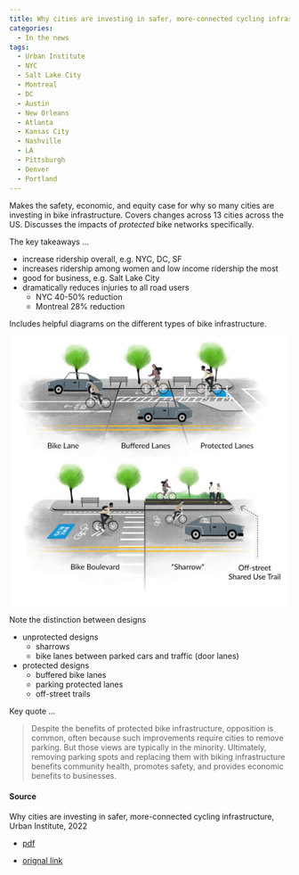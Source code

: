 ```yaml
---
title: Why cities are investing in safer, more-connected cycling infrastructure, Urban Institute
categories:
  - In the news
tags:
  - Urban Institute
  - NYC
  - Salt Lake City
  - Montreal
  - DC
  - Austin
  - New Orleans
  - Atlanta
  - Kansas City
  - Nashville
  - LA
  - Pittsburgh
  - Denver
  - Portland
---
```


Makes the safety, economic, and equity case for why so many cities are investing in bike infrastructure. Covers changes
across 13 cities across the US. Discusses the impacts of _protected_ bike networks specifically.

The key takeaways ...

* increase ridership overall, e.g. NYC, DC, SF
* increases ridership among women and low income ridership the most
* good for business, e.g. Salt Lake City
* dramatically reduces injuries to all road users
  * NYC 40-50% reduction
  * Montreal 28% reduction

Includes helpful diagrams on the different types of bike infrastructure.

![bike infrastructure design types](/images/img/urban-inst-types-of-bike-infra.png)

Note the distinction between designs

* unprotected designs 
  * sharrows 
  * bike lanes between parked cars and traffic (door lanes) 
* protected designs
  * buffered bike lanes
  * parking protected lanes
  * off-street trails

Key quote ...

> Despite the benefits of protected bike infrastructure, opposition is common, often because such improvements require
> cities to remove parking. But those views are typically in the minority. Ultimately, removing parking spots and
> replacing them with biking infrastructure benefits community health, promotes safety, and provides economic benefits
> to businesses.

#### Source

Why cities are investing in safer, more-connected cycling infrastructure, Urban Institute, 2022

* [pdf](/images/news/2022-urban-inst-cities-invest-in-bikes.pdf)

* [orignal link](https://www.urban.org/urban-wire/why-us-cities-are-investing-safer-more-connected-cycling-infrastructure)